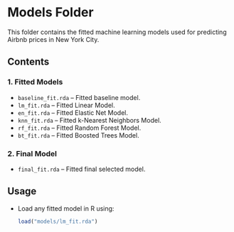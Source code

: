 # Models Folder

This folder contains the fitted machine learning models used for predicting Airbnb prices in New York City.

## **Contents**

### **1. Fitted Models**
- `baseline_fit.rda` – Fitted baseline model.
- `lm_fit.rda` – Fitted Linear Model.
- `en_fit.rda` – Fitted Elastic Net Model.
- `knn_fit.rda` – Fitted k-Nearest Neighbors Model.
- `rf_fit.rda` – Fitted Random Forest Model.
- `bt_fit.rda` – Fitted Boosted Trees Model.

### **2. Final Model**
- `final_fit.rda` – Fitted final selected model.

## **Usage**
- Load any fitted model in R using:
  ```r
  load("models/lm_fit.rda")
